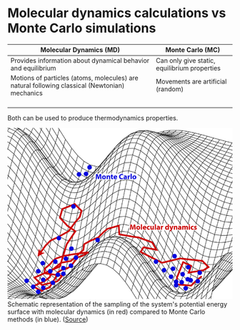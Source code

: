 # Molecular dynamics calculations vs Monte Carlo simulations


|  Molecular Dynamics (MD)	| Monte Carlo (MC) 	|
|-	|-	|
| Provides information about dynamical behavior and equilibrium	|  Can only give static, equilibrium properties	|
|  Motions of particles (atoms, molecules) are natural following classical (Newtonian) mechanics	| Movements are artificial (random) 	|
|  	|  	|
|  	|  	|
|  	|  	|
|  	|  	|

Both can be used to produce thermodynamics properties.

![Graph](figs/Sampling_MC_MD.png)
Schematic representation of the sampling of the system's potential energy surface with molecular dynamics (in red) compared to Monte Carlo methods (in blue). ([Source](https://www.wikiwand.com/en/Molecular_dynamics))
